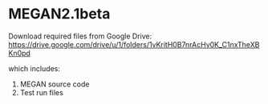 # MEGAN2.1beta
Download required files from Google Drive:
https://drive.google.com/drive/u/1/folders/1vKritH0B7nrAcHv0K_C1nxTheXBKn0pd

which includes:
1) MEGAN source code
2) Test run files

